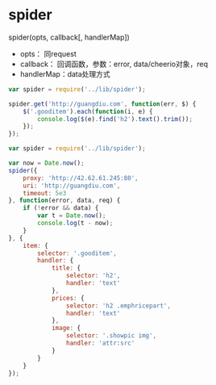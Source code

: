 spider
======

spider(opts, callback[, handlerMap])

* opts： 同request
* callback： 回调函数，参数：error, data/cheerio对象，req
* handlerMap：data处理方式

```js
var spider = require('../lib/spider');

spider.get('http://guangdiu.com', function(err, $) {
    $('.gooditem').each(function(i, e) {
        console.log($(e).find('h2').text().trim());
    });
});

```


```js
var spider = require('../lib/spider');

var now = Date.now();
spider({
    proxy: 'http://42.62.61.245:80',
    uri: 'http://guangdiu.com',
    timeout: 5e3
}, function(error, data, req) {
    if (!error && data) {
        var t = Date.now();
        console.log(t - now);
    }
}, {
    item: {
        selector: '.gooditem',
        handler: {
            title: {
                selector: 'h2',
                handler: 'text'
            },
            prices: {
                selector: 'h2 .emphricepart',
                handler: 'text'
            },
            image: {
                selector: '.showpic img',
                handler: 'attr:src'
            }
        }
    }
});

```
